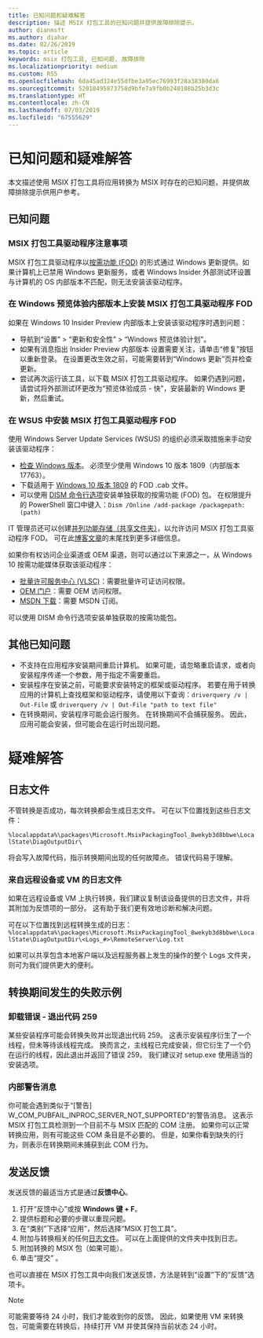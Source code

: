 ```yaml
---
title: 已知问题和疑难解答
description: 描述 MSIX 打包工具的已知问题并提供故障排除提示。
author: dianmsft
ms.author: diahar
ms.date: 02/26/2019
ms.topic: article
keywords: msix 打包工具, 已知问题, 故障排除
ms.localizationpriority: medium
ms.custom: RS5
ms.openlocfilehash: 6da45ad324e55dfbe3a95ec76993f28a38380da6
ms.sourcegitcommit: 52010495873758d9bfe7a9fb0b240108b25b3d3c
ms.translationtype: HT
ms.contentlocale: zh-CN
ms.lasthandoff: 07/03/2019
ms.locfileid: "67555629"
---
```

# <a name="known-issues-and-troubleshooting"></a>已知问题和疑难解答

本文描述使用 MSIX 打包工具将应用转换为 MSIX 时存在的已知问题，并提供故障排除提示供用户参考。

## <a name="known-issues"></a>已知问题

### <a name="msix-packaging-tool-driver-considerations"></a>MSIX 打包工具驱动程序注意事项

MSIX 打包工具驱动程序以[按需功能 (FOD)](https://docs.microsoft.com/windows-hardware/manufacture/desktop/features-on-demand-v2--capabilities) 的形式通过 Windows 更新提供。如果计算机上已禁用 Windows 更新服务，或者 Windows Insider 外部测试环设置与计算机的 OS 内部版本不匹配，则无法安装该驱动程序。

### <a name="installing-msix-packaging-tool-driver-fod-on-windows-insider-builds"></a>在 Windows 预览体验内部版本上安装 MSIX 打包工具驱动程序 FOD

如果在 Windows 10 Insider Preview 内部版本上安装该驱动程序时遇到问题：

- 导航到“设置” > “更新和安全性” > “Windows 预览体验计划”。   
- 如果有消息指出 Insider Preview 内部版本 设置需要关注，请单击“修复”按钮以重新登录。  在设置更改生效之前，可能需要转到“Windows 更新”页并检查更新。
- 尝试再次运行该工具，以下载 MSIX 打包工具驱动程序。 如果仍遇到问题，请尝试将外部测试环更改为“预览体验成员 - 快”，安装最新的 Windows 更新，然后重试。

### <a name="installing-msix-packaging-tool-driver-fod-in-wsus"></a>在 WSUS 中安装 MSIX 打包工具驱动程序 FOD

使用 Windows Server Update Services (WSUS) 的组织必须采取措施来手动安装该驱动程序：

- [检查 Windows 版本](https://support.microsoft.com/help/13443/windows-which-operating-system)。 必须至少使用 Windows 10 版本 1809（内部版本 17763）。
- 下载适用于 [Windows 10 版本 1809](https://download.microsoft.com/download/8/4/3/8436215A-42DB-4FD2-966D-60D436D6EEFC/Msix-PackagingTool-Driver-Package~31bf3856ad364e35~amd64~~.cab) 的 FOD .cab 文件。
- 可以使用 [DISM 命令行选项](https://docs.microsoft.com/windows-hardware/manufacture/desktop/dism-operating-system-package-servicing-command-line-options)安装单独获取的按需功能 (FOD) 包。 在权限提升的 PowerShell 窗口中键入：```Dism /Online /add-package /packagepath:(path)```

IT 管理员还可以创建[并列功能存储（共享文件夹）](https://docs.microsoft.com/windows-server/administration/server-manager/configure-features-on-demand-in-windows-server)，以允许访问 MSIX 打包工具驱动程序 FOD。 可在此[博客文章](https://techcommunity.microsoft.com/t5/Windows-IT-Pro-Blog/Language-pack-acquisition-and-retention-for-enterprise-devices/ba-p/275404)的末尾找到更多详细信息。

如果你有权访问企业渠道或 OEM 渠道，则可以通过以下来源之一，从 Windows 10 按需功能媒体获取该驱动程序：

- [批量许可服务中心 (VLSC)](https://www.microsoft.com/Licensing/servicecenter/default.aspx)：需要批量许可证访问权限。
- [OEM 门户](https://www.microsoftoem.com)：需要 OEM 访问权限。
- [MSDN 下载](https://my.visualstudio.com/Downloads/Featured)：需要 MSDN 订阅。

可以使用 DISM 命令行选项安装单独获取的按需功能包。

## <a name="other-known-issues"></a>其他已知问题

- 不支持在应用程序安装期间重启计算机。 如果可能，请忽略重启请求，或者向安装程序传递一个参数，用于指定不需要重启。
- 安装程序在安装之前，可能要求安装特定的框架或驱动程序。 若要在用于转换应用的计算机上查找框架和驱动程序，请使用以下查询：```driverquery /v | Out-File``` 或 ```driverquery /v | Out-File "path to text file"```
- 在转换期间，安装程序可能会运行服务。 在转换期间不会捕获服务。 因此，应用可能会安装，但可能会在运行时出现问题。

# <a name="troubleshooting"></a>疑难解答

## <a name="log-files"></a>日志文件

不管转换是否成功，每次转换都会生成日志文件。 可在以下位置找到这些日志文件： 

`%localappdata%\packages\Microsoft.MsixPackagingTool_8wekyb3d8bbwe\LocalState\DiagOutputDir\`

将会写入故障代码，指示转换期间出现的任何故障点。 错误代码易于理解。

### <a name="log-files-from-remote-devices-or-vms"></a>来自远程设备或 VM 的日志文件

如果在远程设备或 VM 上执行转换，我们建议复制该设备提供的日志文件，并将其附加为反馈项的一部分。 这有助于我们更有效地诊断和解决问题。 

可在以下位置找到远程转换生成的日志：`%localappdata%\packages\Microsoft.MsixPackagingTool_8wekyb3d8bbwe\LocalState\DiagOutputDir\<Logs_#>\RemoteServer\Log.txt`

如果可以共享包含本地客户端以及远程服务器上发生的操作的整个 Logs 文件夹，则可为我们提供更大的便利。

## <a name="examples-of-failures-during-conversions"></a>转换期间发生的失败示例

### <a name="uninstallation-error---exit-code-259"></a>卸载错误 - 退出代码 259

某些安装程序可能会转换失败并出现退出代码 259。 这表示安装程序衍生了一个线程，但未等待该线程完成。 换而言之，主线程已完成安装，但它衍生了一个仍在运行的线程，因此退出并返回了错误 259。 我们建议对 setup.exe 使用适当的安装选项。

### <a name="internal-warning-messages"></a>内部警告消息

你可能会遇到类似于“[警告] W_COM_PUBFAIL_INPROC_SERVER_NOT_SUPPORTED”的警告消息。 
这表示 MSIX 打包工具检测到一个目前不与 MSIX 匹配的 COM 注册。 如果你可以正常转换应用，则有可能这些 COM 条目是不必要的。 但是，如果你看到缺失的行为，则表示在转换期间未捕获到此 COM 行为。

## <a name="sending-feedback"></a>发送反馈

发送反馈的最适当方式是通过**反馈中心**。
1. 打开“反馈中心”或按 **Windows 键 + F**。 
2. 提供标题和必要的步骤以重现问题。
3. 在“类别”下选择“应用”，然后选择“MSIX 打包工具”。   
4. 附加与转换相关的任何[日志文件](#log-files)。 可以在上面提供的文件夹中找到日志。
5. 附加转换的 MSIX 包（如果可能）。
6. 单击“提交”  。

也可以直接在 MSIX 打包工具中向我们发送反馈，方法是转到“设置”下的“反馈”选项卡。   

> [!NOTE]
> 可能需要等待 24 小时，我们才能收到你的反馈。 因此，如果使用 VM 来转换包，可能需要在转换后，持续打开 VM 并使其保持当前状态 24 小时。 
